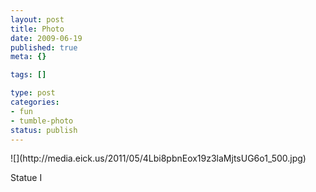 ```yaml
--- 
layout: post
title: Photo
date: 2009-06-19
published: true
meta: {}

tags: []

type: post
categories: 
- fun
- tumble-photo
status: publish
---
```

<div class="figure">            ![](http://media.eick.us/2011/05/4Lbi8pbnEox19z3laMjtsUG6o1_500.jpg)        </div>

Statue I

